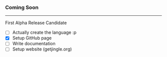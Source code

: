 ### Coming Soon

---
First Alpha Release Candidate

- [ ] Actually create the language :p
- [x] Setup GitHub page
- [ ] Write documentation
- [ ] Setup website (getjingle.org)
